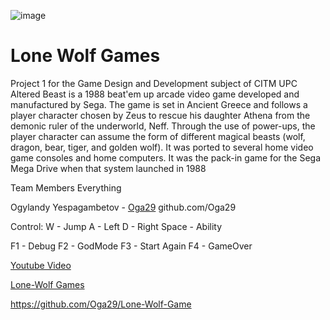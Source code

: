 ![image](https://user-images.githubusercontent.com/79082037/222970367-4147409b-0be8-481d-b8c3-ebf9e16d1d6e.png)
# Lone Wolf Games
Project 1 for the Game Design and Development subject of CITM UPC
Altered Beast is a 1988 beat'em up arcade video game developed and manufactured by Sega. The game is set in Ancient Greece and follows a player character chosen by Zeus to rescue his daughter Athena from the demonic ruler of the underworld, Neff. Through the use of power-ups, the player character can assume the form of different magical beasts (wolf, dragon, bear, tiger, and golden wolf). It was ported to several home video game consoles and home computers. It was the pack-in game for the Sega Mega Drive when that system launched in 1988



Team Members
Everything

Ogylandy Yespagambetov - [Oga29](https://github.com/Oga29) github.com/Oga29

Control:
W - Jump
A - Left
D - Right
Space - Ability

F1 - Debug
F2 - GodMode
F3 - Start Again
F4 - GameOver


[Youtube Video](https://youtu.be/yFXSDuM7CQg)


[Lone-Wolf Games](https://github.com/Oga29/Lone-Wolf-Game)


https://github.com/Oga29/Lone-Wolf-Game
